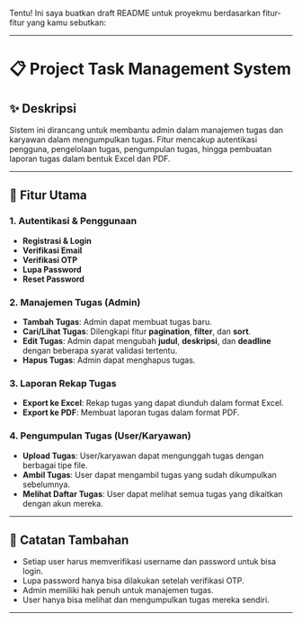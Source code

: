 Tentu! Ini saya buatkan draft README untuk proyekmu berdasarkan fitur-fitur yang kamu sebutkan:

---

# 📋 Project Task Management System

## ✨ Deskripsi
Sistem ini dirancang untuk membantu admin dalam manajemen tugas dan karyawan dalam mengumpulkan tugas. Fitur mencakup autentikasi pengguna, pengelolaan tugas, pengumpulan tugas, hingga pembuatan laporan tugas dalam bentuk Excel dan PDF.

---

## 🚀 Fitur Utama

### 1. Autentikasi & Penggunaan
- **Registrasi & Login**
- **Verifikasi Email**
- **Verifikasi OTP**
- **Lupa Password**
- **Reset Password**

### 2. Manajemen Tugas (Admin)
- **Tambah Tugas**: Admin dapat membuat tugas baru.
- **Cari/Lihat Tugas**: Dilengkapi fitur **pagination**, **filter**, dan **sort**.
- **Edit Tugas**: Admin dapat mengubah **judul**, **deskripsi**, dan **deadline** dengan beberapa syarat validasi tertentu.
- **Hapus Tugas**: Admin dapat menghapus tugas.

### 3. Laporan Rekap Tugas
- **Export ke Excel**: Rekap tugas yang dapat diunduh dalam format Excel.
- **Export ke PDF**: Membuat laporan tugas dalam format PDF.

### 4. Pengumpulan Tugas (User/Karyawan)
- **Upload Tugas**: User/karyawan dapat mengunggah tugas dengan berbagai tipe file.
- **Ambil Tugas**: User dapat mengambil tugas yang sudah dikumpulkan sebelumnya.
- **Melihat Daftar Tugas**: User dapat melihat semua tugas yang dikaitkan dengan akun mereka.

---


## 📄 Catatan Tambahan
- Setiap user harus memverifikasi username dan password untuk bisa login.
- Lupa password hanya bisa dilakukan setelah verifikasi OTP.
- Admin memiliki hak penuh untuk manajemen tugas.
- User hanya bisa melihat dan mengumpulkan tugas mereka sendiri.

---


